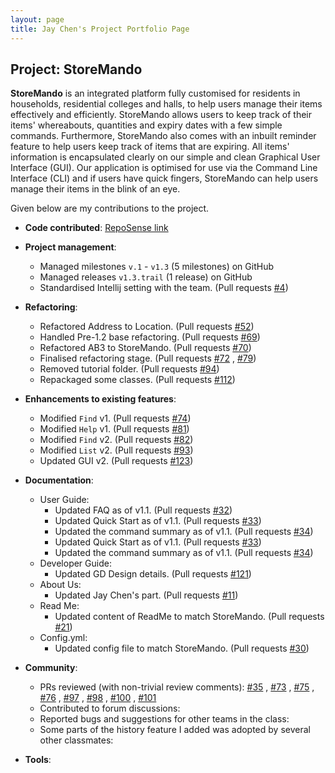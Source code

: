 ```yaml
---
layout: page 
title: Jay Chen's Project Portfolio Page
---
```


## Project: StoreMando

**StoreMando** is an integrated platform fully customised for residents in households, residential colleges and halls,
to help users manage their items effectively and efficiently. StoreMando allows users to keep track of their items'
whereabouts, quantities and expiry dates with a few simple commands. Furthermore, StoreMando also comes with an inbuilt
reminder feature to help users keep track of items that are expiring. All items' information is encapsulated clearly on
our simple and clean Graphical User Interface (GUI). Our application is optimised for use via the Command Line
Interface (CLI) and if users have quick fingers, StoreMando can help users manage their items in the blink of an eye.

Given below are my contributions to the project.

* **Code
  contributed**: [RepoSense link](https://nus-cs2103-ay2021s2.github.io/tp-dashboard/?search=&sort=groupTitle&sortWithin=title&since=2021-02-19&timeframe=commit&mergegroup=&groupSelect=groupByRepos&breakdown=false&tabOpen=true&tabType=authorship&zFR=false&tabAuthor=JayChenYJ&tabRepo=AY2021S2-CS2103T-W10-2%2Ftp%5Bmaster%5D&authorshipIsMergeGroup=false&authorshipFileTypes=docs~functional-code~test-code&authorshipIsBinaryFileTypeChecked=false)

* **Project management**:
    * Managed milestones `v.1` - `v1.3` (5 milestones) on GitHub
    * Managed releases `v1.3.trail` (1 release) on GitHub  
    * Standardised Intellij setting with the team. (Pull
      requests [\#4](https://github.com/AY2021S2-CS2103T-W10-2/tp/pull/4))

* **Refactoring**:
    * Refactored Address to Location. (Pull requests [\#52](https://github.com/AY2021S2-CS2103T-W10-2/tp/pull/52))
    * Handled Pre-1.2 base refactoring. (Pull requests [\#69](https://github.com/AY2021S2-CS2103T-W10-2/tp/pull/69))
    * Refactored AB3 to StoreMando. (Pull requests [\#70](https://github.com/AY2021S2-CS2103T-W10-2/tp/pull/70))
    * Finalised refactoring stage. (Pull requests [\#72](https://github.com/AY2021S2-CS2103T-W10-2/tp/pull/72)
      , [\#79](https://github.com/AY2021S2-CS2103T-W10-2/tp/pull/79))
    * Removed tutorial folder. (Pull requests [\#94](https://github.com/AY2021S2-CS2103T-W10-2/tp/pull/94))
    * Repackaged some classes. (Pull requests [\#112](https://github.com/AY2021S2-CS2103T-W10-2/tp/pull/112))

* **Enhancements to existing features**:
    * Modified `Find` v1. (Pull requests [\#74](https://github.com/AY2021S2-CS2103T-W10-2/tp/pull/74))
    * Modified `Help` v1. (Pull requests [\#81](https://github.com/AY2021S2-CS2103T-W10-2/tp/pull/81))
    * Modified `Find` v2. (Pull requests [\#82](https://github.com/AY2021S2-CS2103T-W10-2/tp/pull/82))
    * Modified `List` v2. (Pull requests [\#93](https://github.com/AY2021S2-CS2103T-W10-2/tp/pull/93))
    * Updated GUI v2. (Pull requests [\#123](https://github.com/AY2021S2-CS2103T-W10-2/tp/pull/123))

* **Documentation**:
    * User Guide:
        * Updated FAQ as of v1.1. (Pull requests [\#32](https://github.com/AY2021S2-CS2103T-W10-2/tp/pull/32))
        * Updated Quick Start as of v1.1. (Pull requests [\#33](https://github.com/AY2021S2-CS2103T-W10-2/tp/pull/33))
        * Updated the command summary as of v1.1. (Pull
          requests [\#34](https://github.com/AY2021S2-CS2103T-W10-2/tp/pull/34))
        * Updated Quick Start as of v1.1. (Pull requests [\#33](https://github.com/AY2021S2-CS2103T-W10-2/tp/pull/33))
        * Updated the command summary as of v1.1. (Pull
          requests [\#34](https://github.com/AY2021S2-CS2103T-W10-2/tp/pull/34))
    * Developer Guide:
        * Updated GD Design details. (Pull requests [\#121](https://github.com/AY2021S2-CS2103T-W10-2/tp/pull/121))
    * About Us:
        * Updated Jay Chen's part. (Pull requests [\#11](https://github.com/AY2021S2-CS2103T-W10-2/tp/pull/11))
    * Read Me:
        * Updated content of ReadMe to match StoreMando. (Pull
          requests [\#21](https://github.com/AY2021S2-CS2103T-W10-2/tp/pull/21))
    * Config.yml:
        * Updated config file to match StoreMando. (Pull
          requests [\#30](https://github.com/AY2021S2-CS2103T-W10-2/tp/pull/30))

* **Community**:
    * PRs reviewed (with non-trivial review comments): [\#35](https://github.com/AY2021S2-CS2103T-W10-2/tp/pull/35)
      , [\#73](https://github.com/AY2021S2-CS2103T-W10-2/tp/pull/73)
      , [\#75](https://github.com/AY2021S2-CS2103T-W10-2/tp/pull/75)
      , [\#76](https://github.com/AY2021S2-CS2103T-W10-2/tp/pull/76)
      , [\#97](https://github.com/AY2021S2-CS2103T-W10-2/tp/pull/97)
      , [\#98](https://github.com/AY2021S2-CS2103T-W10-2/tp/pull/98)
      , [\#100](https://github.com/AY2021S2-CS2103T-W10-2/tp/pull/100)
      , [\#101](https://github.com/AY2021S2-CS2103T-W10-2/tp/pull/101)
    * Contributed to forum discussions:
    * Reported bugs and suggestions for other teams in the class:
    * Some parts of the history feature I added was adopted by several other classmates:

* **Tools**:

